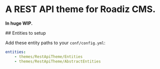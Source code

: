 # A REST API theme for Roadiz CMS.

**In huge WIP.**

## Entities to setup

Add these entity paths to your `conf/config.yml`:

```yaml
entities:
    - themes/RestApiTheme/Entities
    - themes/RestApiTheme/AbstractEntities
```
